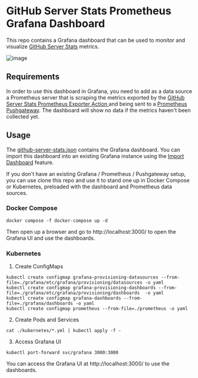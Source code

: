 # GitHub Server Stats Prometheus Grafana Dashboard

This repo contains a Grafana dashboard that can be used to monitor and visualize [GitHub Server Stats](https://docs.github.com/en/rest/enterprise-admin/admin-stats#get-github-enterprise-server-statistics) metrics. 

![image](https://user-images.githubusercontent.com/10562371/184500311-d54f90cf-53d6-4a17-964c-fb1de6a64fb4.png)


## Requirements

In order to use this dashboard in Grafana, you need to add as a data source a Prometheus server that is scraping the metrics exported by the [GitHub Server Stats Prometheus Exporter Action
](https://github.com/bxtp4p/github-server-stats-prom-exporter-action) and being sent to a [Prometheus Pushgateway](https://github.com/prometheus/pushgateway). The dashboard will show no data if the metrics haven't been collected yet.

## Usage

The [github-server-stats.json](./grafana/dashboards/github-server-stats.json) contains the Grafana dashboard. You can import this dashboard into an existing Grafana instance using the [Import Dashboard](https://grafana.com/docs/grafana/latest/features/dashboard/import) feature. 



If you don't have an existing Grafana / Prometheus / Pushgateway setup, you can use clone this repo and use it to stand one up in Docker Compose or Kubernetes, preloaded with the dashboard and Prometheus data sources.

### Docker Compose

```shell
docker compose -f docker-compose up -d 
```

Then open up a browser and go to http://localhost:3000/ to open the Grafana UI and use the dashboards.

### Kubernetes

1. Create ConfigMaps

```shell
kubectl create configmap grafana-provisioning-datasources --from-file=./grafana/etc/grafana/provisioning/datasources -o yaml
kubectl create configmap grafana-provisioning-dashboards --from-file=./grafana/etc/grafana/provisioning/dashboards  -o yaml
kubectl create configmap grafana-dashboards --from-file=./grafana/dashboards -o yaml
kubectl create configmap prometheus --from-file=./prometheus -o yaml
```

2. Create Pods and Services

```
cat ./kubernetes/*.yml | kubectl apply -f -
```
3. Access Grafana UI

```
kubectl port-forward svc/grafana 3000:3000
```


You can access the Grafana UI at http://localhost:3000/ to use the dashboards.
